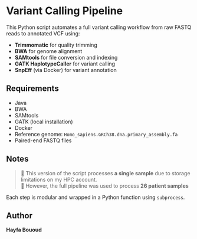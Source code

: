 # Variant Calling Pipeline

This Python script automates a full variant calling workflow from raw FASTQ reads to annotated VCF using:

- **Trimmomatic** for quality trimming  
- **BWA** for genome alignment  
- **SAMtools** for file conversion and indexing  
- **GATK HaplotypeCaller** for variant calling  
- **SnpEff** (via Docker) for variant annotation

## Requirements

- Java
- BWA
- SAMtools
- GATK (local installation)
- Docker
- Reference genome: `Homo_sapiens.GRCh38.dna.primary_assembly.fa`
- Paired-end FASTQ files 

## Notes

> 🔹 This version of the script processes **a single sample** due to storage limitations on my HPC account.  
> 🔹 However, the full pipeline was used to process **26 patient samples** 

Each step is modular and wrapped in a Python function using `subprocess`.

## Author

**Hayfa Bououd**



